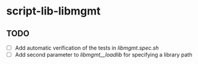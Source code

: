# script-lib-libmgmt
## TODO
- [ ] Add automatic verification of the tests in *libmgmt.spec.sh*
- [ ] Add second parameter to *libmgmt__loadlib* for specifying a library path
